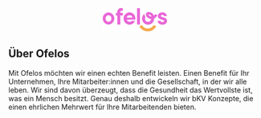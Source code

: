 <p align="center">
  <a href="https://ofelos.net" target="_blank">
    <img src="https://github.com/ofelos/ofelos/blob/d57f0441939d7d0980e04a254326dfc47a9eaedf/logo.png?raw=true" width="128">
  </a>
</p>

## Über Ofelos

Mit Ofelos möchten wir einen echten Benefit leisten. Einen Benefit für Ihr Unternehmen, Ihre Mitarbeiter:innen und die Gesellschaft, in der wir alle leben. Wir sind davon überzeugt, dass die Gesundheit das Wertvollste ist, was ein Mensch besitzt. Genau deshalb entwickeln wir bKV Konzepte, die einen ehrlichen Mehrwert für Ihre Mitarbeitenden bieten.
